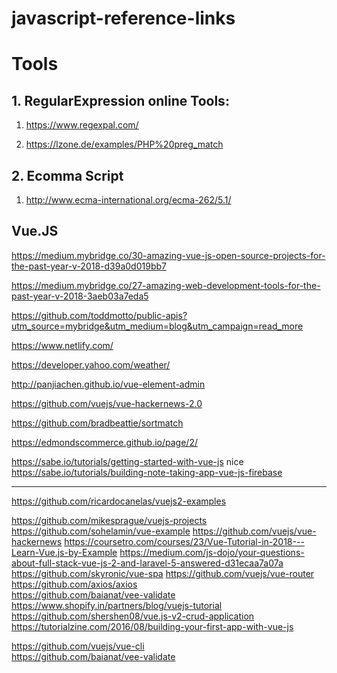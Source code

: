 # javascript-reference-links

# Tools

## 1. RegularExpression online Tools:

 1. <a href="https://www.regexpal.com/">https://www.regexpal.com/</a>

 2. <a href="https://lzone.de/examples/PHP%20preg_match">https://lzone.de/examples/PHP%20preg_match</a>

## 2. Ecomma Script

1. http://www.ecma-international.org/ecma-262/5.1/



## Vue.JS

https://medium.mybridge.co/30-amazing-vue-js-open-source-projects-for-the-past-year-v-2018-d39a0d019bb7

https://medium.mybridge.co/27-amazing-web-development-tools-for-the-past-year-v-2018-3aeb03a7eda5

https://github.com/toddmotto/public-apis?utm_source=mybridge&utm_medium=blog&utm_campaign=read_more

https://www.netlify.com/

https://developer.yahoo.com/weather/

http://panjiachen.github.io/vue-element-admin

https://github.com/vuejs/vue-hackernews-2.0

https://github.com/bradbeattie/sortmatch

https://edmondscommerce.github.io/page/2/


https://sabe.io/tutorials/getting-started-with-vue-js  nice
https://sabe.io/tutorials/building-note-taking-app-vue-js-firebase

-------------
https://github.com/ricardocanelas/vuejs2-examples

https://github.com/mikesprague/vuejs-projects
https://github.com/sohelamin/vue-example 
https://github.com/vuejs/vue-hackernews 
https://coursetro.com/courses/23/Vue-Tutorial-in-2018---Learn-Vue.js-by-Example 
https://medium.com/js-dojo/your-questions-about-full-stack-vue-js-2-and-laravel-5-answered-d31ecaa7a07a 
https://github.com/skyronic/vue-spa 
https://github.com/vuejs/vue-router 
https://github.com/axios/axios   
https://github.com/baianat/vee-validate  
https://www.shopify.in/partners/blog/vuejs-tutorial 
https://github.com/shershen08/vue.js-v2-crud-application 
https://tutorialzine.com/2016/08/building-your-first-app-with-vue-js 

https://github.com/vuejs/vue-cli  
https://github.com/baianat/vee-validate 
